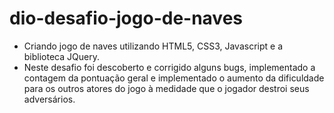 # dio-desafio-jogo-de-naves
- Criando jogo de naves utilizando HTML5, CSS3, Javascript e a biblioteca JQuery.
- Neste desafio foi descoberto e corrigido alguns bugs, implementado a contagem da pontuação geral e implementado o aumento da dificuldade para os outros atores do jogo à medidade que o jogador destroi seus adversários.
